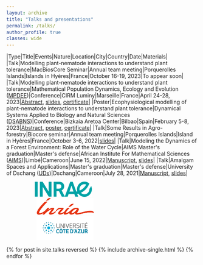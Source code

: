 ```yaml
---
layout: archive
title: "Talks and presentations"
permalink: /talks/
author_profile: true
classes: wide
---
```



|Type|Title|Events|Nature|Location|City|Country|Date|Materials|
|Talk|Modelling plant-nematode interactions to understand plant tolerance|MacBiosCore Seminar|Annual team meeting|Porquerolles Islands|Islands in Hyères|France|October 16-19, 2023|To appear soon|
|Talk|Modelling plant-nematode interactions to understand plant tolerance|Mathematical Population Dynamics, Ecology and Evolution ([MPDEE](https://conferences.cirm-math.fr/2769.html))|Conference|CIRM Luminy|Marseille|France|April 24-28, 2023|[Abstract](../../files/abstract_marseille_april_2023.pdf), [slides](../../files/talk_marseille_april_2023.pdf), [certificate](../../files/certificate_mpdee_conf_april_2023.pdf)|
|Poster|Ecophysiological modelling of plant-nematode interactions to understand plant tolerance|Dynamical Systems Applied to Biology and Natural Sciences ([DSABNS](https://sites.google.com/bcamath.org/dsabns2023/home?authuser=0))|Conference|Bizkaia Aretoa Center|Bilbao|Spain|February 5-8, 2023|[Abstract](../../files/abstract_dsabns_conf_feb_2023.pdf), [poster](../../files/poster_dsabns_conf_feb_2023.pdf), [certificate](../../files/certificate_dsabns_conf_feb_2023.pdf)|
|Talk|Some Results in Agro-forestry|Biocore seminar|Annual team meeting|Porquerolles Islands|Island in Hyères|France|October 3-6, 2022|[slides](../../files/porquerolles_seminar_october_2022.pdf)|
|Talk|Modeling the Dynamics of a Forest Environment: Role of the Water Cycle|AIMS Master's graduation|Master's defense|African Institute For Mathematical Sciences ([AIMS](https://aims-cameroon.org/))|Limbé|Cameroon|June 15, 2022|[Manuscript](../../files/aims_master_thesis_2022.pdf), [slides](../../files/aims_thesis_defense_june_2022.pdf)|
|Talk|Amalgam Spaces and Applications|Master's graduation|Master's defense|University of Dschang ([UDs](https://www.univ-dschang.org/))|Dschang|Cameroon|July 28, 2021|[Manuscript](../../files/uds_master_thesis_2021.pdf), [slides](../../files/uds_thesis_defense_july_2021.pdf)|

<img src="../images/Inrae.png" width="150" hspace="75"> <img src="../images/Inria.png" width="150" hspace="80"> <img src="../images/UCA1.jpg" width="150" hspace="80"><br clear="left">

{% for post in site.talks reversed %}
  {% include archive-single.html %}
{% endfor %}
